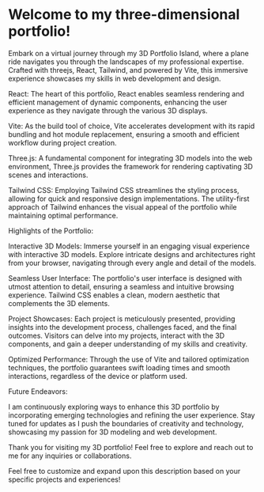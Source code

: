 # Welcome to my three-dimensional portfolio!

Embark on a virtual journey through my 3D Portfolio Island, where a plane ride navigates you through the landscapes of my professional expertise. Crafted with threejs, React, Tailwind, and powered by Vite, this immersive experience showcases my skills in web development and design.

React: The heart of this portfolio, React enables seamless rendering and efficient management of dynamic components, enhancing the user experience as they navigate through the various 3D displays.

Vite: As the build tool of choice, Vite accelerates development with its rapid bundling and hot module replacement, ensuring a smooth and efficient workflow during project creation.

Three.js: A fundamental component for integrating 3D models into the web environment, Three.js provides the framework for rendering captivating 3D scenes and interactions.

Tailwind CSS: Employing Tailwind CSS streamlines the styling process, allowing for quick and responsive design implementations. The utility-first approach of Tailwind enhances the visual appeal of the portfolio while maintaining optimal performance.

Highlights of the Portfolio:

Interactive 3D Models:
Immerse yourself in an engaging visual experience with interactive 3D models. Explore intricate designs and architectures right from your browser, navigating through every angle and detail of the models.

Seamless User Interface:
The portfolio's user interface is designed with utmost attention to detail, ensuring a seamless and intuitive browsing experience. Tailwind CSS enables a clean, modern aesthetic that complements the 3D elements.

Project Showcases:
Each project is meticulously presented, providing insights into the development process, challenges faced, and the final outcomes. Visitors can delve into my projects, interact with the 3D components, and gain a deeper understanding of my skills and creativity.

Optimized Performance:
Through the use of Vite and tailored optimization techniques, the portfolio guarantees swift loading times and smooth interactions, regardless of the device or platform used.

Future Endeavors:

I am continuously exploring ways to enhance this 3D portfolio by incorporating emerging technologies and refining the user experience. Stay tuned for updates as I push the boundaries of creativity and technology, showcasing my passion for 3D modeling and web development.

Thank you for visiting my 3D portfolio! Feel free to explore and reach out to me for any inquiries or collaborations.

Feel free to customize and expand upon this description based on your specific projects and experiences!

